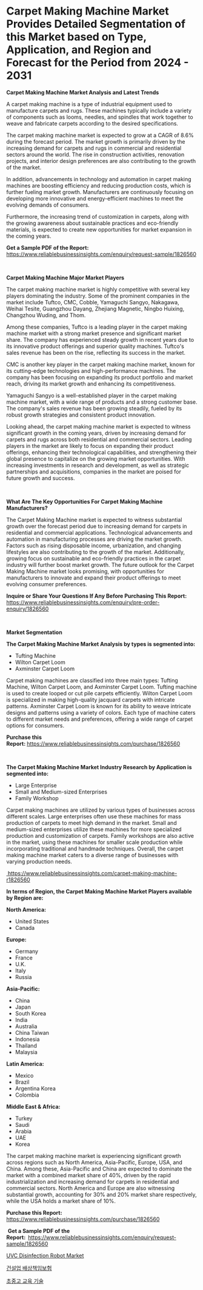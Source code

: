 <p><h1>Carpet Making Machine Market Provides Detailed Segmentation of this Market based on Type, Application, and Region and Forecast for the Period from 2024 - 2031</h1></p><p><strong>Carpet Making Machine Market Analysis and Latest Trends</strong></p>
<p><p>A carpet making machine is a type of industrial equipment used to manufacture carpets and rugs. These machines typically include a variety of components such as looms, needles, and spindles that work together to weave and fabricate carpets according to the desired specifications.</p><p>The carpet making machine market is expected to grow at a CAGR of 8.6% during the forecast period. The market growth is primarily driven by the increasing demand for carpets and rugs in commercial and residential sectors around the world. The rise in construction activities, renovation projects, and interior design preferences are also contributing to the growth of the market.</p><p>In addition, advancements in technology and automation in carpet making machines are boosting efficiency and reducing production costs, which is further fueling market growth. Manufacturers are continuously focusing on developing more innovative and energy-efficient machines to meet the evolving demands of consumers.</p><p>Furthermore, the increasing trend of customization in carpets, along with the growing awareness about sustainable practices and eco-friendly materials, is expected to create new opportunities for market expansion in the coming years.</p></p>
<p><strong>Get a Sample PDF of the Report:&nbsp;</strong> <a href="https://www.reliablebusinessinsights.com/enquiry/request-sample/1826560">https://www.reliablebusinessinsights.com/enquiry/request-sample/1826560</a></p>
<p>&nbsp;</p>
<p><strong>Carpet Making Machine Major Market Players</strong></p>
<p><p>The carpet making machine market is highly competitive with several key players dominating the industry. Some of the prominent companies in the market include Tuftco, CMC, Cobble, Yamaguchi Sangyo, Nakagawa, Weihai Tesite, Guangzhou Dayang, Zhejiang Magnetic, Ningbo Huixing, Changzhou Wuding, and Thom.</p><p>Among these companies, Tuftco is a leading player in the carpet making machine market with a strong market presence and significant market share. The company has experienced steady growth in recent years due to its innovative product offerings and superior quality machines. Tuftco's sales revenue has been on the rise, reflecting its success in the market.</p><p>CMC is another key player in the carpet making machine market, known for its cutting-edge technologies and high-performance machines. The company has been focusing on expanding its product portfolio and market reach, driving its market growth and enhancing its competitiveness.</p><p>Yamaguchi Sangyo is a well-established player in the carpet making machine market, with a wide range of products and a strong customer base. The company's sales revenue has been growing steadily, fueled by its robust growth strategies and consistent product innovation.</p><p>Looking ahead, the carpet making machine market is expected to witness significant growth in the coming years, driven by increasing demand for carpets and rugs across both residential and commercial sectors. Leading players in the market are likely to focus on expanding their product offerings, enhancing their technological capabilities, and strengthening their global presence to capitalize on the growing market opportunities. With increasing investments in research and development, as well as strategic partnerships and acquisitions, companies in the market are poised for future growth and success.</p></p>
<p>&nbsp;</p>
<p><strong>What Are The Key Opportunities For Carpet Making Machine Manufacturers?</strong></p>
<p><p>The Carpet Making Machine market is expected to witness substantial growth over the forecast period due to increasing demand for carpets in residential and commercial applications. Technological advancements and automation in manufacturing processes are driving the market growth. Factors such as rising disposable income, urbanization, and changing lifestyles are also contributing to the growth of the market. Additionally, growing focus on sustainable and eco-friendly practices in the carpet industry will further boost market growth. The future outlook for the Carpet Making Machine market looks promising, with opportunities for manufacturers to innovate and expand their product offerings to meet evolving consumer preferences.</p></p>
<p><strong>Inquire or Share Your Questions If Any Before Purchasing This Report:</strong> <a href="https://www.reliablebusinessinsights.com/enquiry/pre-order-enquiry/1826560">https://www.reliablebusinessinsights.com/enquiry/pre-order-enquiry/1826560</a></p>
<p>&nbsp;</p>
<p><strong>Market Segmentation</strong></p>
<p><strong>The Carpet Making Machine Market Analysis by types is segmented into:</strong></p>
<p><ul><li>Tufting Machine</li><li>Wilton Carpet Loom</li><li>Axminster Carpet Loom</li></ul></p>
<p><p>Carpet making machines are classified into three main types: Tufting Machine, Wilton Carpet Loom, and Axminster Carpet Loom. Tufting machine is used to create looped or cut pile carpets efficiently. Wilton Carpet Loom is specialized in making high-quality jacquard carpets with intricate patterns. Axminster Carpet Loom is known for its ability to weave intricate designs and patterns using a variety of colors. Each type of machine caters to different market needs and preferences, offering a wide range of carpet options for consumers.</p></p>
<p><strong>Purchase this Report:&nbsp;</strong><a href="https://www.reliablebusinessinsights.com/purchase/1826560">https://www.reliablebusinessinsights.com/purchase/1826560</a></p>
<p>&nbsp;</p>
<p><strong>The Carpet Making Machine Market Industry Research by Application is segmented into:</strong></p>
<p><ul><li>Large Enterprise</li><li>Small and Medium-sized Enterprises</li><li>Family Workshop</li></ul></p>
<p><p>Carpet making machines are utilized by various types of businesses across different scales. Large enterprises often use these machines for mass production of carpets to meet high demand in the market. Small and medium-sized enterprises utilize these machines for more specialized production and customization of carpets. Family workshops are also active in the market, using these machines for smaller scale production while incorporating traditional and handmade techniques. Overall, the carpet making machine market caters to a diverse range of businesses with varying production needs.</p></p>
<p><a href="https://www.reliablebusinessinsights.com/carpet-making-machine-r1826560">&nbsp;https://www.reliablebusinessinsights.com/carpet-making-machine-r1826560</a></p>
<p><strong>In terms of Region, the Carpet Making Machine Market Players available by Region are:</strong></p>
<p>
    <p> <strong> North America: </strong>
        <ul>
            <li>United States</li>
            <li>Canada</li>
        </ul>
        </p> 
    <p> <strong> Europe: </strong>
        <ul>
            <li>Germany</li>
            <li>France</li>
            <li>U.K.</li>
            <li>Italy</li>
            <li>Russia</li>
        </ul>
        </p> 
    <p> <strong> Asia-Pacific: </strong>
        <ul>
            <li>China</li>
            <li>Japan</li>
            <li>South Korea</li>
            <li>India</li>
            <li>Australia</li>
            <li>China Taiwan</li>
            <li>Indonesia</li>
            <li>Thailand</li>
            <li>Malaysia</li>
        </ul>
        </p> 
    <p> <strong> Latin America: </strong>
        <ul>
            <li>Mexico</li>
            <li>Brazil</li>
            <li>Argentina Korea</li>
            <li>Colombia</li>
        </ul>
        </p> 
    <p> <strong> Middle East & Africa: </strong>
        <ul>
            <li>Turkey</li>
            <li>Saudi</li>
            <li>Arabia</li>
            <li>UAE</li>
            <li>Korea</li>
        </ul>
    </p>
    </p>
<p><p>The carpet making machine market is experiencing significant growth across regions such as North America, Asia-Pacific, Europe, USA, and China. Among these, Asia-Pacific and China are expected to dominate the market with a combined market share of 40%, driven by the rapid industrialization and increasing demand for carpets in residential and commercial sectors. North America and Europe are also witnessing substantial growth, accounting for 30% and 20% market share respectively, while the USA holds a market share of 10%.</p></p>
<p><strong>Purchase this Report: </strong><a href="https://www.reliablebusinessinsights.com/purchase/1826560">https://www.reliablebusinessinsights.com/purchase/1826560</a></p>
<p>&nbsp;<strong>Get a Sample PDF of the Report:&nbsp;&nbsp;</strong><a href="https://www.reliablebusinessinsights.com/enquiry/request-sample/1826560">https://www.reliablebusinessinsights.com/enquiry/request-sample/1826560</a></p>
<p><strong></strong></p>
<p><p><a href="https://github.com/nigngrjl95/Market-Research-Report-List-1/blob/main/uvc-disinfection-robot-market.md">UVC Disinfection Robot Market</a></p><p><a href="https://medium.com/@kalimetz2023/%EA%B8%80%EB%A1%9C%EB%B2%8C-%EA%B1%B4%EC%84%A4-%EC%B1%85%EC%9E%84-%EB%B3%B4%ED%97%98-%EC%8B%9C%EC%9E%A5-%ED%98%84%ED%99%A9-2024-2031-%EB%B0%8F-%EC%A7%80%EC%97%AD-%EC%A0%9C%ED%92%88-%EB%B0%8F-%EC%B5%9C%EC%A2%85-%EC%82%AC%EC%9A%A9%EC%97%90-%EB%94%B0%EB%A5%B8-%EC%98%88%EC%B8%A1-0eb959bd3c68">건설업 배상책임보험</a></p><p><a href="https://medium.com/@corneliutrifa2022/k-12-%EA%B5%90%EC%9C%A1-%EA%B8%B0%EC%88%A0-%EC%8B%9C%EC%9E%A5-%EC%A0%84%EB%A7%9D-%EC%99%84%EC%A0%84%ED%95%9C-%EC%82%B0%EC%97%85-%EB%B6%84%EC%84%9D-2024%EB%85%84-2031%EB%85%84-ff2b950a9e45">초중고 교육 기술</a></p></p>
